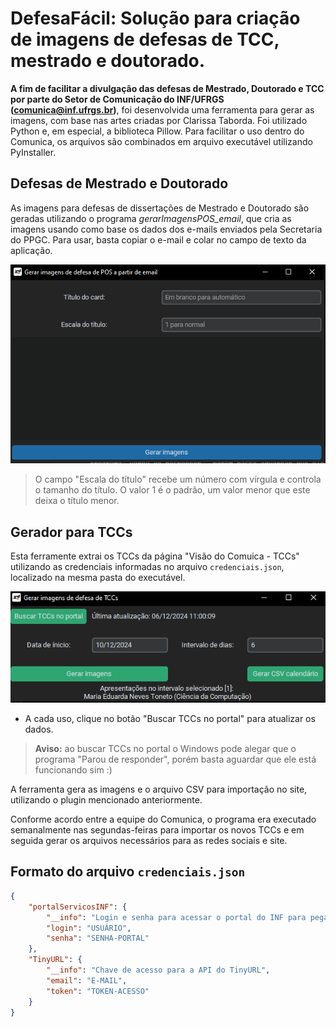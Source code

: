 # DefesaFácil: Solução para criação de imagens de defesas de TCC, mestrado e doutorado.


**A fim de facilitar a divulgação das defesas de Mestrado, Doutorado e TCC por parte do Setor de Comunicação do INF/UFRGS (comunica@inf.ufrgs.br)**, foi desenvolvida uma ferramenta para gerar as imagens, com base nas artes criadas por Clarissa Taborda. Foi utilizado Python e, em especial, a biblioteca Pillow.  Para facilitar o uso dentro do Comunica, os arquivos são combinados em arquivo executável utilizando PyInstaller. 

## Defesas de Mestrado e Doutorado

As imagens para defesas de dissertações de Mestrado e Doutorado são geradas utilizando o programa _gerarImagensPOS_email_, que cria as imagens usando como base os dados dos e-mails enviados pela Secretaria do PPGC. Para usar, basta copiar o e-mail e colar no campo de texto da aplicação.

![](.github/pos_0.png)
> O campo "Escala do título" recebe um número com vírgula e controla o tamanho do título. O valor 1 é o padrão, um valor menor que este deixa o título menor.

## Gerador para TCCs
Esta ferramente extrai os TCCs da página "Visão do Comuica - TCCs" utilizando as credenciais informadas no arquivo `credenciais.json`, localizado na mesma pasta do executável.

![](.github/tcc_0.png)
- A cada uso, clique no botão "Buscar TCCs no portal" para atualizar os dados.

> **Aviso:** ao buscar TCCs no portal o Windows pode alegar que o programa "Parou de responder", porém basta aguardar que ele está funcionando sim :\)

A ferramenta gera as imagens e o arquivo CSV para importação no site, utilizando o plugin mencionado anteriormente.

Conforme acordo entre a equipe do Comunica, o programa era executado semanalmente nas segundas-feiras para importar os novos TCCs e em seguida gerar os arquivos necessários para as redes sociais e site.


## Formato do arquivo `credenciais.json`

```json
{
    "portalServicosINF": {
        "__info": "Login e senha para acessar o portal do INF para pegar as informações dos TCCs",
        "login": "USUÁRIO",
        "senha": "SENHA-PORTAL"
    },
    "TinyURL": {
        "__info": "Chave de acesso para a API do TinyURL",
        "email": "E-MAIL",
        "token": "TOKEN-ACESSO"
    }
}

```